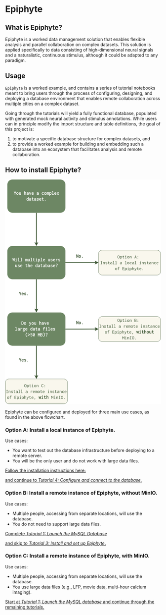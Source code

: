 # Epiphyte

## What is Epiphyte?

Epiphyte is a worked data management solution that enables flexible analysis and parallel collaboration on complex datasets.
This solution is applied specifically to data consisting of high-dimensional neural signals and a naturalistic, continuous stimulus, although it could be adapted to any paradigm.

## Usage 

`Epiphyte` is a worked example, and contains a series of tutorial notebooks meant to bring users through the process of configuring, designing, and deploying a database environment that enables remote collaboration across multiple cities on a complex dataset. 

Going through the tutorials will yield a fully functional database, populated with generated mock neural activity and stimulus annotations. While users can in principle modify the import structure and table definitions, the goal of this project is:
1. to motivate a specific database structure for complex datasets, and
2. to provide a worked example for building and embedding such a database into an ecosystem that facilitates analysis and remote collaboration.

## How to install Epiphyte? 

![Installation Flowchart](docs/reference/installation-flowchart.png)

Epiphyte can be configured and deployed for three main use cases, as found in the above flowchart. 

### Option A: Install a local instance of Epiphyte. 

Use cases: 
* You want to test out the database infrastructure before deploying to a remote server.
* You will be the only user and do not work with large data files. 

[Follow the installation instructions here:](https://github.com/mackelab/epiphyte/wiki/Local-Machine-Installation)

[and continue to *Tutorial 4: Configure and connect to the database*.](docs/tutorials/3.%20Configure%20and%20connect%20to%20database.ipynb)

### Option B: Install a remote instance of Epiphyte, without MinIO.

Use cases:
* Multiple people, accessing from separate locations, will use the database. 
* You do not need to support large data files. 

[Complete *Tutorial 1: Launch the MySQL Database*](docs/tutorials/1.%20Launch%20the%20MySQL%20database.ipynb)

[and skip to *Tutorial 3: Install and set up Epiphyte*.](docs/tutorials/3.%20Install%20and%20set%20up%20Epiphyte.ipynb)

### Option C: Install a remote instance of Epiphyte, with MinIO.

Use cases:
* Multiple people, accessing from separate locations, will use the database. 
* You use large data files (e.g., LFP, movie data, multi-hour calcium imaging).

[Start at *Tutorial 1: Launch the MySQL database* and continue through the remaining tutorials.](docs/tutorials/1.%20Launch%20the%20MySQL%20database.ipynb)
